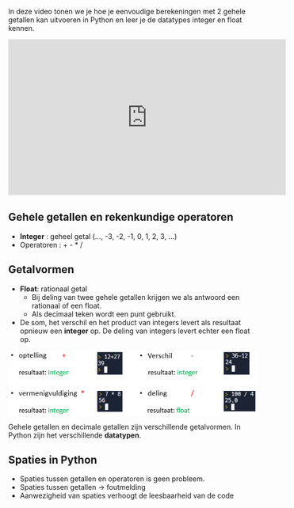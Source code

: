In deze video tonen we je hoe je eenvoudige berekeningen met 2 gehele getallen kan uitvoeren in Python en leer je de datatypes integer en float kennen.

<div align="center">
<iframe width="560" height="315" src="https://www.youtube.com/embed/iP78KB8QPg0" title="YouTube video player" frameborder="0" allow="accelerometer; autoplay; clipboard-write; encrypted-media; gyroscope; picture-in-picture; web-share" allowfullscreen></iframe>
</div>

## Gehele getallen en rekenkundige operatoren
* **Integer** : geheel getal (..., -3, -2, -1, 0, 1, 2, 3, ...)
* Operatoren : +  -  *  /

## Getalvormen
<div>
<ul> 
    <li> <b>Float</b>: rationaal getal
         <ul>
             <li> Bij deling van twee gehele getallen krijgen we als antwoord een rationaal of een float.</li>
             <li> Als decimaal teken wordt een punt gebruikt.</li>
         </ul>
    </li>
    <li>De som, het verschil en het product van integers levert als resultaat opnieuw een <b>integer</b> op. De deling van integers levert echter een float op.</li>
</ul>
</div>

<img src="media/rekenkundige_operatoren.png" align="center" width="650px" data-caption="De rekenkundige operatoren voor de optelling, het verschil, het product en de deling." />

Gehele getallen en decimale getallen zijn verschillende getalvormen. In Python zijn het verschillende **datatypen**.

## Spaties in Python
* Spaties tussen getallen en operatoren is geen probleem.
* Spaties tussen getallen $\rightarrow$ foutmelding
* Aanwezigheid van spaties verhoogt de leesbaarheid van de code
